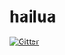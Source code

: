 # hailua

[![Gitter](https://badges.gitter.im/Join%20Chat.svg)](https://gitter.im/quyen91/hailua?utm_source=badge&utm_medium=badge&utm_campaign=pr-badge&utm_content=badge)